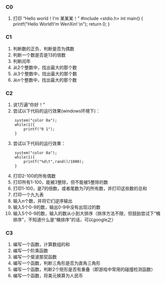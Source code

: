 ### C0

1. 打印 “Hello world！I'm 某某某！”
#include <stdio.h>
int main()
{
    printf("Hello World!I'm WenXin! \n");
    return 0;
}

### C1

1. 判断数的正负、判断是否为偶数
1. 判断一个数是否是13的倍数
1. 判断闰年
1. 从2个整数中，找出最大的那个数
1. 从3个整数中，找出最大的那个数
1. 从n个整数中，找出最大的那个数

### C2
1. 说1万遍“你好！”
2. 尝试以下代码的运行效果(windows环境下)：

```
	system("color 0a");
	while(1){
		printf("0 1");
    }
``` 

3. 尝试以下代码的运行效果：

```
	system("color 0a");
	while(1){
		printf("%d\t",rand()/1000);
    }
```

4. 打印2-100的所有偶数
5. 打印所有1-100，能被3整除，但不能被5整除的数
6. 打印1-100，是7的倍数，或者尾数为7的所有数，并打印这些数的总和
7. 打印一个九九表
8. 输入n个数，并将它们逆序输出
9. 输入5个0-9的数，输出0-9中没有出现过的数
10. 输入5个0-9的数，输入的数从小到大排序（排序方法不限，但鼓励尝试下“桶排序”，不知道什么是“桶排序”的话，可以google之）

### C3
1. 编写一个函数，计算数组的和
1. 编写一个阶乘函数
1. 编写一个斐波那契函数
1. 编写一个函数，判断三角形是否为直角三角形
1. 编写一个函数，判断2个矩形是否有重叠（即游戏中常用的碰撞检测函数）
1. 编写一个函数，将美元换算为人民币